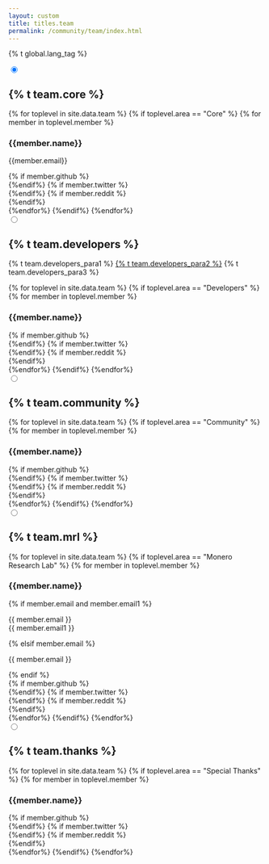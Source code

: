 ```yaml
---
layout: custom
title: titles.team
permalink: /community/team/index.html
---
```

{% t global.lang_tag %}
<div class="team">
    <section class="container">
        <div class="row">
            <div class="col-xs-12">
                <div class="tabPanel-widget tabPanel-header5">
                    <label for="tab-1" tabindex="0"></label>
                    <input id="tab-1" type="radio" name="tabs" aria-hidden="true" checked>
                    <h2>{% t team.core %}</h2>
                    <div class="tabPanel-content">
                        <div class="row">
                            {% for toplevel in site.data.team %}
                                {% if toplevel.area == "Core" %}
                                    {% for member in toplevel.member %}
                                        <div class="half col-lg-6 col-md-6 col-sm-6 col-xs-6">
                                            <div class="info-block">
                                                    <div class="row center-xs">
                                                        <h3>{{member.name}}</h3>
                                                    </div>
                                                    <div class="row center-xs">
                                                        <p>{{member.email}}</p>
                                                    </div>
                                                    <div class="row center-xs icons">
                                                    {% if member.github %}
                                                        <a href="{{member.github}}" target="_blank" rel="noreferrer, noopener">
                                                            <div class="col social-icon github"></div>
                                                        </a>
                                                    {%endif%}
                                                    {% if member.twitter %}
                                                        <a href="{{member.twitter}}" target="_blank" rel="noreferrer, noopener">
                                                            <div class="col social-icon twitter"></div>
                                                        </a>
                                                    {%endif%}
                                                    {% if member.reddit %}
                                                        <a href="{{member.reddit}}" target="_blank" rel="noreferrer, noopener">
                                                            <div class="col social-icon reddit"></div>
                                                        </a>
                                                    {%endif%}
                                                </div>
                                            </div>
                                        </div>
                                    {%endfor%}
                                {%endif%}
                            {%endfor%}
                        </div>
                    </div>
                    <label for="tab-2" tabindex="0"></label>
                    <input id="tab-2" type="radio" name="tabs" aria-hidden="true">
                    <h2>{% t team.developers %}</h2>
                    <div class="tabPanel-content">
                        <div class="container full">
                            <div class="info-block">
                                <div class="row">
                                    <div class="col-xs-12">
                                        <p class="nopad">{% t team.developers_para1 %} <a href="https://www.openhub.net/p/monero/contributors">{% t team.developers_para2 %}</a> {% t team.developers_para3 %}</p>
                                    </div>
                                </div>
                            </div>
                        </div>
                        <div class="row">
                            {% for toplevel in site.data.team %}
                                {% if toplevel.area == "Developers" %}
                                    {% for member in toplevel.member %}
                                        <div class="half col-lg-6 col-md-6 col-sm-6 col-xs-6">
                                            <div class="info-block">
                                                <div class="row center-xs">
                                                    <h3>{{member.name}}</h3>
                                                </div>
                                                <div class="row center-xs icons">
                                                    {% if member.github %}
                                                        <a href="{{member.github}}" target="_blank" rel="noreferrer, noopener">
                                                            <div class="col social-icon github"></div>
                                                        </a>
                                                    {%endif%}
                                                    {% if member.twitter %}
                                                        <a href="{{member.twitter}}" target="_blank" rel="noreferrer, noopener">
                                                            <div class="col social-icon twitter"></div>
                                                        </a>
                                                    {%endif%}
                                                    {% if member.reddit %}
                                                        <a href="{{member.reddit}}" target="_blank" rel="noreferrer, noopener">
                                                            <div class="col social-icon reddit"></div>
                                                        </a>
                                                    {%endif%}
                                                </div>
                                            </div>
                                        </div>
                                    {%endfor%}
                                {%endif%}
                            {%endfor%}
                        </div>
                    </div>
                    <label for="tab-3" tabindex="0"></label>
                    <input id="tab-3" type="radio" name="tabs" aria-hidden="true">
                    <h2>{% t team.community %}</h2>
                    <div class="tabPanel-content">
                        <div class="row">
                            {% for toplevel in site.data.team %}
                                {% if toplevel.area == "Community" %}
                                    {% for member in toplevel.member %}
                                        <div class="half col-lg-6 col-md-6 col-sm-6 col-xs-6">
                                            <div class="info-block">
                                                <div class="row center-xs">
                                                    <h3>{{member.name}}</h3>
                                                </div>
                                                <div class="row center-xs icons">
                                                    {% if member.github %}
                                                        <a href="{{member.github}}" target="_blank" rel="noreferrer, noopener">
                                                            <div class="col social-icon github"></div>
                                                        </a>
                                                    {%endif%}
                                                    {% if member.twitter %}
                                                        <a href="{{member.twitter}}" target="_blank" rel="noreferrer, noopener">
                                                            <div class="col social-icon twitter"></div>
                                                        </a>
                                                    {%endif%}
                                                    {% if member.reddit %}
                                                        <a href="{{member.reddit}}" target="_blank" rel="noreferrer, noopener">
                                                            <div class="col social-icon reddit"></div>
                                                        </a>
                                                    {%endif%}
                                                </div>
                                            </div>
                                        </div>
                                    {%endfor%}
                                {%endif%}
                            {%endfor%}
                        </div>
                    </div>
                    <label for="tab-4" tabindex="0"></label>
                    <input id="tab-4" type="radio" name="tabs" aria-hidden="true">
                    <h2>{% t team.mrl %}</h2>
                    <div class="tabPanel-content">
                        <div class="row">
                            {% for toplevel in site.data.team %}
                                {% if toplevel.area == "Monero Research Lab" %}
                                    {% for member in toplevel.member %}
                                        <div class="half col-lg-6 col-md-6 col-sm-12 col-xs-6">
                                            <div class="info-block">
                                                <div class="row center-xs">
                                                    <h3>{{member.name}}</h3>
                                                </div>
                                                    {% if member.email and member.email1 %}
                                                      <div class="row center-xs">
                                                        <p>{{ member.email }}<br>
                                                           {{ member.email1 }}</p>
                                                      </div>
                                                    {% elsif member.email %}
                                                      <div class="row center-xs">
                                                        <p>{{ member.email }}</p>
                                                      </div>
                                                    {% endif %}
                                                <div class="row center-xs icons">
                                                    {% if member.github %}
                                                        <a href="{{member.github}}" target="_blank" rel="noreferrer, noopener">
                                                            <div class="col social-icon github"></div>
                                                        </a>
                                                    {%endif%}
                                                    {% if member.twitter %}
                                                        <a href="{{member.twitter}}" target="_blank" rel="noreferrer, noopener">
                                                            <div class="col social-icon twitter"></div>
                                                        </a>
                                                    {%endif%}
                                                    {% if member.reddit %}
                                                        <a href="{{member.reddit}}" target="_blank" rel="noreferrer, noopener">
                                                            <div class="col social-icon reddit"></div>
                                                        </a>
                                                    {%endif%}
                                                </div>
                                            </div>
                                        </div>
                                    {%endfor%}
                                {%endif%}
                            {%endfor%}
                        </div>
                    </div>
                    <label for="tab-5" tabindex="0"></label>
                    <input id="tab-5" type="radio" name="tabs" aria-hidden="true">
                    <h2>{% t team.thanks %}</h2>
                    <div class="tabPanel-content">
                        <div class="row">
                            {% for toplevel in site.data.team %}
                                {% if toplevel.area == "Special Thanks" %}
                                    {% for member in toplevel.member %}
                                        <div class="half col-lg-6 col-md-6 col-sm-12 col-xs-6">
                                            <div class="info-block">
                                                <div class="row center-xs">
                                                    <h3>{{member.name}}</h3>
                                                </div>
                                                <div class="row center-xs icons">
                                                    {% if member.github %}
                                                        <a href="{{member.github}}" target="_blank" rel="noreferrer, noopener">
                                                            <div class="col social-icon github"></div>
                                                        </a>
                                                    {%endif%}
                                                    {% if member.twitter %}
                                                        <a href="{{member.twitter}}" target="_blank" rel="noreferrer, noopener">
                                                            <div class="col social-icon twitter"></div>
                                                        </a>
                                                    {%endif%}
                                                    {% if member.reddit %}
                                                        <a href="{{member.reddit}}" target="_blank" rel="noreferrer, noopener">
                                                            <div class="col social-icon reddit"></div>
                                                        </a>
                                                    {%endif%}
                                                </div>
                                            </div>
                                        </div>
                                    {%endfor%}
                                {%endif%}
                            {%endfor%}
                        </div>
                    </div>
                </div>
            </div>
        </div>
    </section>
</div>

